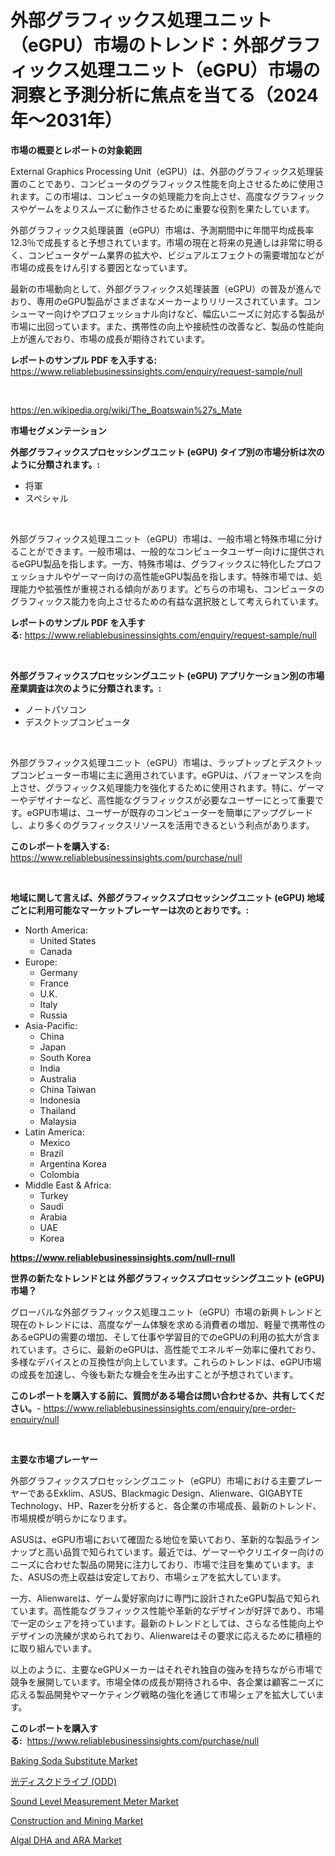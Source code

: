 <p><h1>外部グラフィックス処理ユニット（eGPU）市場のトレンド：外部グラフィックス処理ユニット（eGPU）市場の洞察と予測分析に焦点を当てる（2024年〜2031年）</h1></p><p><strong>市場の概要とレポートの対象範囲</strong></p>
<p><p>External Graphics Processing Unit（eGPU）は、外部のグラフィックス処理装置のことであり、コンピュータのグラフィックス性能を向上させるために使用されます。この市場は、コンピュータの処理能力を向上させ、高度なグラフィックスやゲームをよりスムーズに動作させるために重要な役割を果たしています。</p><p>外部グラフィックス処理装置（eGPU）市場は、予測期間中に年間平均成長率12.3％で成長すると予想されています。市場の現在と将来の見通しは非常に明るく、コンピュータゲーム業界の拡大や、ビジュアルエフェクトの需要増加などが市場の成長をけん引する要因となっています。</p><p>最新の市場動向として、外部グラフィックス処理装置（eGPU）の普及が進んでおり、専用のeGPU製品がさまざまなメーカーよりリリースされています。コンシューマー向けやプロフェッショナル向けなど、幅広いニーズに対応する製品が市場に出回っています。また、携帯性の向上や接続性の改善など、製品の性能向上が進んでおり、市場の成長が期待されています。</p></p>
<p><strong>レポートのサンプル PDF を入手する:</strong> <a href="https://www.reliablebusinessinsights.com/enquiry/request-sample/null">https://www.reliablebusinessinsights.com/enquiry/request-sample/null</a></p>
<p>&nbsp;</p>
<p><a href="https://en.wikipedia.org/wiki/The_Boatswain%27s_Mate">https://en.wikipedia.org/wiki/The_Boatswain%27s_Mate</a></p>
<p><strong>市場セグメンテーション</strong></p>
<p><strong>外部グラフィックスプロセッシングユニット (eGPU) タイプ別の市場分析は次のように分類されます。:</strong></p>
<p><ul><li>将軍</li><li>スペシャル</li></ul></p>
<p>&nbsp;</p>
<p><p>外部グラフィックス処理ユニット（eGPU）市場は、一般市場と特殊市場に分けることができます。一般市場は、一般的なコンピュータユーザー向けに提供されるeGPU製品を指します。一方、特殊市場は、グラフィックスに特化したプロフェッショナルやゲーマー向けの高性能eGPU製品を指します。特殊市場では、処理能力や拡張性が重視される傾向があります。どちらの市場も、コンピュータのグラフィックス能力を向上させるための有益な選択肢として考えられています。</p></p>
<p><strong>レポートのサンプル PDF を入手する:</strong>&nbsp;<a href="https://www.reliablebusinessinsights.com/enquiry/request-sample/null">https://www.reliablebusinessinsights.com/enquiry/request-sample/null</a></p>
<p>&nbsp;</p>
<p><strong> 外部グラフィックスプロセッシングユニット (eGPU) アプリケーション別の市場産業調査は次のように分類されます。:</strong></p>
<p><ul><li>ノートパソコン</li><li>デスクトップコンピュータ</li></ul></p>
<p>&nbsp;</p>
<p><p>外部グラフィックス処理ユニット（eGPU）市場は、ラップトップとデスクトップコンピューター市場に主に適用されています。eGPUは、パフォーマンスを向上させ、グラフィックス処理能力を強化するために使用されます。特に、ゲーマーやデザイナーなど、高性能なグラフィックスが必要なユーザーにとって重要です。eGPU市場は、ユーザーが既存のコンピューターを簡単にアップグレードし、より多くのグラフィックスリソースを活用できるという利点があります。</p></p>
<p><strong>このレポートを購入する:</strong>&nbsp; <a href="https://www.reliablebusinessinsights.com/purchase/null">https://www.reliablebusinessinsights.com/purchase/null</a></p>
<p>&nbsp;</p>
<p><strong>地域に関して言えば、外部グラフィックスプロセッシングユニット (eGPU) 地域ごとに利用可能なマーケットプレーヤーは次のとおりです。:</strong></p>
<p><ul>
    <li>
        North America:
        <ul>
            <li>United States</li>
            <li>Canada</li>
        </ul>
    </li>
    <li>
        Europe:
        <ul>
            <li>Germany</li>
            <li>France</li>
            <li>U.K.</li>
            <li>Italy</li>
            <li>Russia</li>
        </ul>
    </li>
    <li>
        Asia-Pacific:
        <ul>
            <li>China</li>
            <li>Japan</li>
            <li>South Korea</li>
            <li>India</li>
            <li>Australia</li>
            <li>China Taiwan</li>
            <li>Indonesia</li>
            <li>Thailand</li>
            <li>Malaysia</li>
        </ul>
    </li>
    <li>
        Latin America:
        <ul>
            <li>Mexico</li>
            <li>Brazil</li>
            <li>Argentina Korea</li>
            <li>Colombia</li>
        </ul>
    </li>
    <li>
        Middle East & Africa:
        <ul>
            <li>Turkey</li>
            <li>Saudi</li>
            <li>Arabia</li>
            <li>UAE</li>
            <li>Korea</li>
        </ul>
    </li>
    </ul></p>
<p><strong><a href="https://www.reliablebusinessinsights.com/null-rnull">https://www.reliablebusinessinsights.com/null-rnull</a></strong>&nbsp;</p>
<p><strong>世界の新たなトレンドとは 外部グラフィックスプロセッシングユニット (eGPU) 市場？</strong></p>
<p><p>グローバルな外部グラフィックス処理ユニット（eGPU）市場の新興トレンドと現在のトレンドには、高度なゲーム体験を求める消費者の増加、軽量で携帯性のあるeGPUの需要の増加、そして仕事や学習目的でのeGPUの利用の拡大が含まれています。さらに、最新のeGPUは、高性能でエネルギー効率に優れており、多様なデバイスとの互換性が向上しています。これらのトレンドは、eGPU市場の成長を加速し、今後も新たな機会を生み出すことが予想されています。</p></p>
<p><strong>このレポートを購入する前に、質問がある場合は問い合わせるか、共有してください。</strong>- <a href="https://www.reliablebusinessinsights.com/enquiry/pre-order-enquiry/null">https://www.reliablebusinessinsights.com/enquiry/pre-order-enquiry/null</a></p>
<p>&nbsp;</p>
<p><strong>主要な市場プレーヤー</strong></p>
<p><p>外部グラフィックスプロセッシングユニット（eGPU）市場における主要プレーヤーであるExklim、ASUS、Blackmagic Design、Alienware、GIGABYTE Technology、HP、Razerを分析すると、各企業の市場成長、最新のトレンド、市場規模が明らかになります。</p><p>ASUSは、eGPU市場において確固たる地位を築いており、革新的な製品ラインナップと高い品質で知られています。最近では、ゲーマーやクリエイター向けのニーズに合わせた製品の開発に注力しており、市場で注目を集めています。また、ASUSの売上収益は安定しており、市場シェアを拡大しています。</p><p>一方、Alienwareは、ゲーム愛好家向けに専門に設計されたeGPU製品で知られています。高性能なグラフィックス性能や革新的なデザインが好評であり、市場で一定のシェアを持っています。最新のトレンドとしては、さらなる性能向上やデザインの洗練が求められており、Alienwareはその要求に応えるために積極的に取り組んでいます。</p><p>以上のように、主要なeGPUメーカーはそれぞれ独自の強みを持ちながら市場で競争を展開しています。市場全体の成長が期待される中、各企業は顧客ニーズに応える製品開発やマーケティング戦略の強化を通じて市場シェアを拡大しています。</p></p>
<p><strong>このレポートを購入する:</strong>&nbsp;&nbsp;<a href="https://www.reliablebusinessinsights.com/purchase/null">https://www.reliablebusinessinsights.com/purchase/null</a></p>
<p><p><a href="https://medium.com/@elizbethsmithb208/global-baking-soda-substitute-industry-types-applications-market-players-regional-growth-751c5bd65ff3">Baking Soda Substitute Market</a></p><p><a href="https://github.com/RandallRunte2023/Market-Research-Report-List-2/blob/main/7499554122797.md">光ディスクドライブ (ODD)</a></p><p><a href="https://medium.com/@luke.russell779/sound-level-measurement-meter-market-trends-a-detailed-study-of-its-market-segmentation-and-bb7d02dc3822">Sound Level Measurement Meter Market</a></p><p><a href="https://issuu.com/reportprime-2/docs/construction-and-mining-market-size-2030.pptx">Construction and Mining Market</a></p><p><a href="https://github.com/dylanObrien626/Market-Research-Report-List-1/blob/main/algal-dha-and-ara-market.md">Algal DHA and ARA Market</a></p></p>
